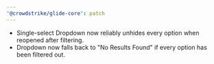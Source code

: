 ```yaml
---
'@crowdstrike/glide-core': patch
---
```


- Single-select Dropdown now reliably unhides every option when reopened after filtering.
- Dropdown now falls back to "No Results Found" if every option has been filtered out.
